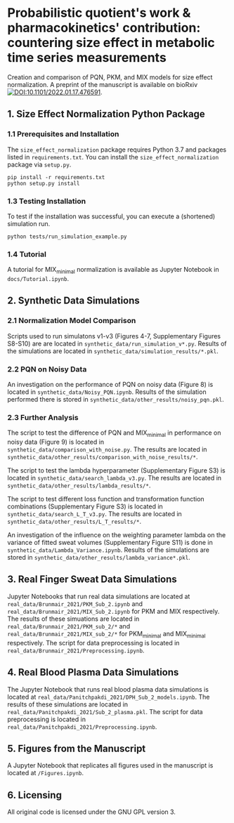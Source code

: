 # Probabilistic quotient's work \& pharmacokinetics' contribution: countering size effect in metabolic time series measurements

Creation and comparison of PQN, PKM, and MIX models for size effect normalization. 
A preprint of the manuscript is available on bioRxiv [![DOI:10.1101/2022.01.17.476591](https://zenodo.org/badge/DOI/10.1007/978-3-319-76207-4_15.svg)](https://doi.org/10.1101/2022.01.17.476591).

## 1. Size Effect Normalization Python Package

### 1.1 Prerequisites and Installation

The ```size_effect_normalization``` package requires Python 3.7 and packages listed in ```requirements.txt```. You can install the ```size_effect_normalization``` package via ```setup.py```.
```
pip install -r requirements.txt
python setup.py install
```

### 1.3 Testing Installation
To test if the installation was successful, you can execute a (shortened) simulation run.
```
python tests/run_simulation_example.py
```

### 1.4 Tutorial
A tutorial for MIX<sub>minimal</sub> normalization is available as Jupyter Notebook in ```docs/Tutorial.ipynb```.

## 2. Synthetic Data Simulations

### 2.1 Normalization Model Comparison
Scripts used to run simulatons v1-v3 (Figures 4-7, Supplementary Figures S8-S10) are are located in ```synthetic_data/run_simulation_v*.py```.
Results of the simulations are located in ```synthetic_data/simulation_results/*.pkl```.

### 2.2 PQN on Noisy Data
An investigation on the performance of PQN on noisy data (Figure 8) is located in ```synthetic_data/Noisy_PQN.ipynb```.
Results of the simulation performed there is stored in ```synthetic_data/other_results/noisy_pqn.pkl```.

### 2.3 Further Analysis
The script to test the difference of PQN and MIX<sub>minimal</sub> in performance on noisy data (Figure 9) is located in ```synthetic_data/comparison_with_noise.py```.
The results are located in ```synthetic_data/other_results/comparison_with_noise_results/*```.

The script to test the lambda hyperparameter (Supplementary Figure S3) is located in ```synthetic_data/search_lambda_v3.py```.
The results are located in ```synthetic_data/other_results/lambda_results/*```.

The script to test different loss function and transformation function combinations (Supplementary Figure S3) is located in ```synthetic_data/search_L_T_v3.py```.
The results are located in ```synthetic_data/other_results/L_T_results/*```.

An investigation of the influence on the weighting parameter lambda on the variance of fitted sweat volumes (Supplementary Figure S11) is done in ```synthetic_data/Lambda_Variance.ipynb```. 
Results of the simulations are stored in ```synthetic_data/other_results/lambda_variance*.pkl```.

## 3. Real Finger Sweat Data Simulations
Jupyter Notebooks that run real data simulations are located at ```real_data/Brunmair_2021/PKM_Sub_2.ipynb``` and ```real_data/Brunmair_2021/MIX_Sub_2.ipynb``` for PKM and MIX respectively. 
The results of these simuations are located in ```real_data/Brunmair_2021/PKM_sub_2/*``` and ```real_data/Brunmair_2021/MIX_sub_2/*``` for PKM<sub>minimal</sub> and MIX<sub>minimal</sub> respectively.
The script for data preprocessing is located in ```real_data/Brunmair_2021/Preprocessing.ipynb```.

## 4. Real Blood Plasma Data Simulations
The Jupyter Notebook that runs real blood plasma data simulations is located at ```real_data/Panitchpakdi_2021/DPH_Sub_2_models.ipynb```.
The results of these simulations are located in ```real_data/Panitchpakdi_2021/Sub_2_plasma.pkl```.
The script for data preprocessing is located in ```real_data/Panitchpakdi_2021/Preprocessing.ipynb```.

##  5. Figures from the Manuscript
A Jupyter Notebook that replicates all figures used in the manuscript is located at ```/Figures.ipynb```.

## 6. Licensing
All original code is licensed under the GNU GPL version 3.